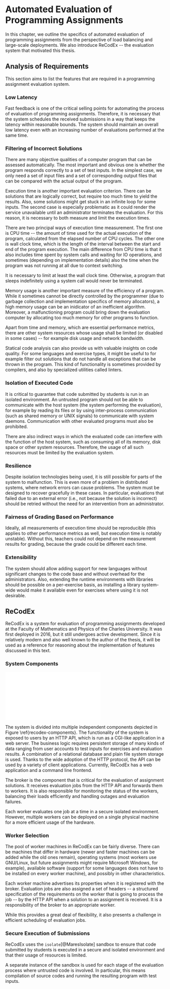 # Automated Evaluation of Programming Assignments

In this chapter, we outline the specifics of automated evaluation of programming 
assignments from the perspective of load balancing and large-scale deployments. 
We also introduce ReCodEx -- the evaluation system that motivated this thesis.

## Analysis of Requirements

This section aims to list the features that are required in a programming 
assignment evaluation system.

### Low Latency

Fast feedback is one of the critical selling points for automating the process 
of evaluation of programming assignments. Therefore, it is necessary that the 
system schedules the received submissions in a way that keeps the latency within 
reasonable bounds. The system should maintain an overall low latency even with 
an increasing number of evaluations performed at the same time.

### Filtering of Incorrect Solutions

There are many objective qualities of a computer program that can be assessed 
automatically. The most important and obvious one is whether the program
responds correctly to a set of test inputs. In the simplest case, we only need a 
set of input files and a set of corresponding output files that can be compared 
with the actual output of the program.

Execution time is another important evaluation criterion. There can be solutions 
that are logically correct, but require too much time to yield the results. 
Also, some solutions might get stuck in an infinite loop for some inputs. The 
second case is especially problematic as it could render the service unavailable 
until an administrator terminates the evaluation. For this reason, it is 
necessary to both measure and limit the execution times.

There are two principal ways of execution time measurement. The first one is CPU 
time -- the amount of time used for the actual execution of the program, 
calculated from the elapsed number of CPU cycles. The other one is wall clock 
time, which is the length of the interval between the start and end of the 
program execution. The main difference from CPU time is that it also includes 
time spent by system calls and waiting for IO operations, and sometimes 
(depending on implementation details) also the time when the program was not 
running at all due to context switching.

It is necessary to limit at least the wall clock time. Otherwise, a program that 
sleeps indefinitely using a system call would never be terminated.

Memory usage is another important measure of the efficiency of a program. While 
it sometimes cannot be directly controlled by the programmer (due to garbage 
collection and implementation specifics of memory allocators), a high memory 
usage can be an inidicator of an inefficient algorithm. Moreover, a 
malfunctioning program could bring down the evaluation computer by allocating 
too much memory for other programs to function. 

Apart from time and memory, which are essential performance metrics, there are 
other system resources whose usage shall be limited (or disabled in some cases) 
-- for example disk usage and network bandwidth.

Statical code analysis can also provide us with valuable insights on code 
quality. For some languages and exercise types, it might be useful to for 
example filter out solutions that do not handle all exceptions that can be 
thrown in the program. This kind of functionality is sometimes provided by 
compilers, and also by specialized utilities called linters.

### Isolation of Executed Code

It is critical to guarantee that code submitted by students is run in an 
isolated environment. An untrusted program should not be able to communicate 
with the host system (the system performing the evaluation), for example by 
reading its files or by using inter-process communication (such as shared memory 
or UNIX signals) to communicate with system daemons. Communication with other 
evaluated programs must also be prohibited.

There are also indirect ways in which the evaluated code can interfere with the 
function of the host system, such as consuming all of its memory, disk space or 
other system resources. Therefore, the usage of all such resources must be 
limited by the evaluation system.

### Resilience

Despite isolation technologies being used, it is still possible for parts of the 
system to malfunction. This is even more of a problem in distributed systems, 
where network errors can cause problems. The system must be designed to recover 
gracefully in these cases. In particular, evaluations that failed due to an 
external error (i.e., not because the solution is incorrect) should be retried 
without the need for an intervention from an administrator.

### Fairness of Grading Based on Performance

Ideally, all measurements of execution time should be reproducible (this applies 
to other performance metrics as well, but execution time is notably unstable). 
Without this, teachers could not depend on the measurement results for grading, 
because the grade could be different each time.

### Extensibility

The system should allow adding support for new languages without significant 
changes to the code base and without overhead for the administrators. Also, 
extending the runtime environments with libraries should be possible on a 
per-exercise basis, as installing a library system-wide would make it available 
even for exercises where using it is not desirable.

## ReCodEx

ReCodEx is a system for evaluation of programming assignments developed at the 
Faculty of Mathematics and Physics of the Charles University. It was first 
deployed in 2016, but it still undergoes active development. Since it is 
relatively modern and also well known to the author of the thesis, it will be 
used as a reference for reasoning about the implementation of features discussed 
in this text.

### System Components

![A simplified diagram of the components of the ReCodEx code examiner 
\label{recodex-components}](img/recodex/recodex.tex)

The system is divided into multiple independent components depicted in Figure 
\ref{recodex-components}. The functionality of the system is exposed to users by 
an HTTP API, which is run as a CGI-like application in a web server. The 
business logic requires persistent storage of many kinds of data ranging from 
user accounts to test inputs for exercises and evaluation results. A combination 
of a relational database and plain file system storage is used. Thanks to the 
wide adoption of the HTTP protocol, the API can be used by a variety of client 
applications. Currently, ReCodEx has a web application and a command line 
frontend.

The broker is the component that is critical for the evaluation of assignment 
solutions. It receives evaluation jobs from the HTTP API and forwards them to 
workers. It is also responsible for monitoring the status of the workers, 
balancing their loads efficiently and handling outages and evaluation failures.

Each worker evaluates one job at a time in a secure isolated environment. 
However, multiple workers can be deployed on a single physical machine for a 
more efficient usage of the hardware. 

### Worker Selection

The pool of worker machines in ReCodEx can be fairly diverse. There can be 
machines that differ in hardware (newer and faster machines can be added while 
the old ones remain), operating systems (most workers use GNU/Linux, but future 
assignments might require Microsoft Windows, for example), available software 
(support for some languages does not have to be installed on every worker 
machine), and possibly in other characteristics.

Each worker machine advertises its properties when it is registered with the 
broker. Evaluation jobs are also assigned a set of headers -- a structured
specification of the requirements on the worker that is going to process the job 
-- by the HTTP API when a solution to an assignment is received. It is a 
responsibility of the broker to an appropriate worker.

While this provides a great deal of flexibility, it also presents a challenge in 
efficient scheduling of evaluation jobs.

### Secure Execution of Submissions

ReCodEx uses the `isolate`[@MaresIsolate] sandbox to ensure that code submitted 
by students is executed in a secure and isolated environment and that their 
usage of resources is limited.

A separate instance of the sandbox is used for each stage of the evaluation 
process where untrusted code is involved. In particular, this means compilation 
of source codes and running the resulting program with test inputs.
